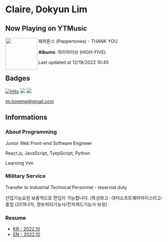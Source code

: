 # Claire, Dokyun Lim

## Now Playing on YTMusic

[<img align="left" width="100" src="https://lh3.googleusercontent.com/sI567oQLOMOEDlMMn6dmA-nbCVuvcmTv7JOtm3iCXelMKSeENmZlR9sdaNEdk2C6v6uDqH139YBE7XI">](https://music.youtube.com/watch?v=wVZqWMf8tVw)

페퍼톤스 (Peppertones) - THANK YOU

**Albums**: 하이파이브 (HIGH-FIVE)

Last updated at 12/19/2022 10:45

## Badges

[![Hits](https://hits.seeyoufarm.com/api/count/incr/badge.svg?url=https%3A%2F%2Fgithub.com%2Fkoremp%2Fkormep&count_bg=%2379C83D&title_bg=%23555555&icon=&icon_color=%23E7E7E7&title=hits&edge_flat=false)](https://hits.seeyoufarm.com)
<a href="https://dev.to/koremp"><img src="https://img.shields.io/badge/dev.to-0A0A0A?style=for-the-badge&logo=devdotto&logoColor=white"/></a>
<a href="https://www.linkedin.com/in/koremp"><img src="https://img.shields.io/badge/LinkedIn-0077B5?style=flat-square&logo=linkedin&logoColor=white"/></a>

im.koremp@gmail.com

## Informations

### About Programming

Junior Web Front-end Software Engineer

React.js, JavaScript, TyepScript, Python

Learning Vim

### Military Service

Transfer to Industrial Technical Personnel - reservist duty

산업기능요원 보충역으로 편입이 가능합니다. (특성화고- 대덕소프트웨어마이스터고- 졸업 (2019.01), 정보처리기능사/전자캐드기능사 보유)

### Resume

* [KR - 2022.10](./resume/README.md)
* [EN - 2022.10](./resume/README.en.md)
